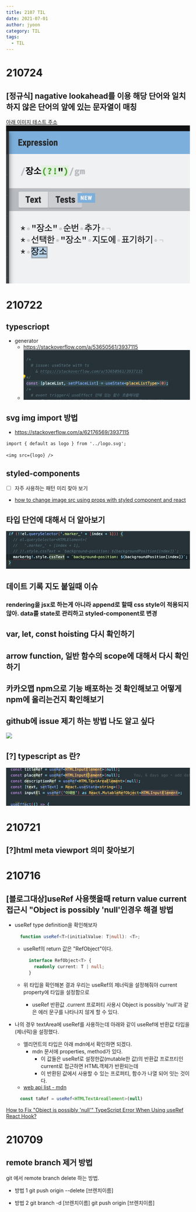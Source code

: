 ```yaml
---
title: 2107 TIL
date: 2021-07-01
author: jyoon
category: TIL
tags:
  - TIL
---
```



# 210724

## [정규식] nagative lookahead를 이용 해당 단어와 일치하지 않은 단어의 앞에 있는 문자열이 매칭

[아래 이미지 테스트 주소](https://regexr.com/62g3m)
![](imgs/2021-07-24-13-05-18.png)

# 210722

## typescriopt

* generator
  * <https://stackoverflow.com/a/53650561/3937115>
  * ![](imgs/2021-07-23-14-27-19.png)

## svg img import 방법

* <https://stackoverflow.com/a/62176569/3937115>

```
import { default as logo } from '../logo.svg';

<img src={logo} />
```

## styled-components

* [ ] 자주 사용하는 패턴 미리 찾아 보기

* [how to change image src using props with styled component and react](https://stackoverflow.com/a/60717134/3937115)

## 타입 단언에 대해서 더 알아보기

![](imgs/2021-07-23-11-54-44.png)

## 데이트 기록 지도 붙일때 이슈

### rendering을 jsx로 하는게 아니라 append로 할때 css style이 적용되지 않아. data를 state로 관리하고 styled-component로 변경

## var, let, const hoisting 다시 확인하기

## arrow function, 일반 함수의 scope에 대해서 다시 확인하기

## 카카오맵 npm으로 기능 배포하는 것 확인해보고 어떻게 npm에 올리는건지 확인해보기

## github에 issue 제기 하는 방법 나도 알고 싶다

![](../imgs/2021-07-22-16-27-36.png)

## [?] typescript as 란?

![](imgs/2021-07-22-17-28-23.png)

# 210721

## [?]html meta viewport 의미 찾아보기

<meta name="viewport" content="width=device-width, initial-scale=1.0" />

# 210716

## [블로그대상]useRef 사용햇을때 return value current접근시 "Object is possibly 'null'인경우 해결 방법

* useRef type definition을 확인해보자

  ```ts
    function useRef<T>(initialValue: T|null): <T>;
  ```

  * useRef의 return 값은 "RefObject"이다.

    ```ts
      interface RefObject<T> {
        readonly current: T | null;
      }
    ```

  * 위 타입을 확인해본 결과 우리는 useRef의 제너릭을 설정해줘야 current property에 타입을 설정함으로
    * useRef 반환값 .current 프로퍼티 사용시 Object is possibly 'null'과 같은 에러 문구를 나타나지 않게 할 수 있다.

* 나의 경우 textArea에 useRef를 사용하는데 아래와 같이 useRef에 반환값 타입을(제너릭)을 설정했다.
  * 엘리먼트의 타입은 아래 mdn에서 확인하면 되겠다.
    * mdn 문서에 properties, method가 있다.
      * 이 값들은 useRef로 설정한값(mutable한 값)의 반환값 프로프티인 current로 접근하면 HTML객체가 반환되는데
      * 이 반환된 값에서 사용할 수 있는 프로퍼티, 함수가 나열 되어 잇는 것이다.
  * [web api list - mdn](https://developer.mozilla.org/en-US/docs/Web/API)

  ```ts
    const taRef = useRef<HTMLTextAreaElement>(null)
  ```
  
[How to Fix "Object is possibly 'null'" TypeScript Error When Using useRef React Hook?](https://www.designcise.com/web/tutorial/how-to-fix-object-is-possibly-null-typescript-error-when-using-useref-react-hook)

# 210709

## remote branch 제거 방법

git 에서 remote branch delete 하는 방법.

* 방법 1
git push origin --delete [브렌치이름]

* 방법 2
git branch -d [브렌치이름]
git push origin [브렌치이름]
